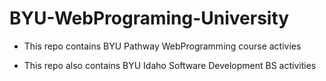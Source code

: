 # BYU-WebPrograming-University

- This repo contains BYU Pathway WebProgramming course activies

- This repo also contains BYU Idaho Software Development BS activities
